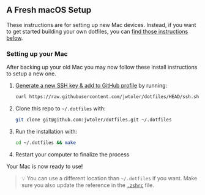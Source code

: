 ## A Fresh macOS Setup

These instructions are for setting up new Mac devices. Instead, if you want to get started building your own dotfiles, you can [find those instructions below](#your-own-dotfiles).

### Setting up your Mac

After backing up your old Mac you may now follow these install instructions to setup a new one.

1. [Generate a new SSH key & add to GitHub profile](https://docs.github.com/en/github/authenticating-to-github/generating-a-new-ssh-key-and-adding-it-to-the-ssh-agent) by running:

   ```zsh
   curl https://raw.githubusercontent.com/jwtoler/dotfiles/HEAD/ssh.sh | sh -s "<your-email-address>"
   ```

2. Clone this repo to `~/.dotfiles` with:

    ```zsh
    git clone git@github.com:jwtoler/dotfiles.git ~/.dotfiles
    ```

3. Run the installation with:

    ```zsh
    cd ~/.dotfiles && make
    ```

4. Restart your computer to finalize the process

Your Mac is now ready to use!

> 💡 You can use a different location than `~/.dotfiles` if you want. Make sure you also update the reference in the [`.zshrc`](./.zshrc#L2) file.
